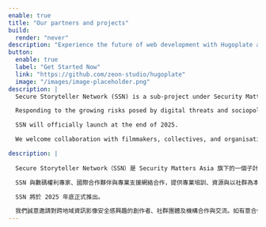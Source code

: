 ```yaml
---
enable: true
title: "Our partners and projects"
build:
  render: "never"
description: "Experience the future of web development with Hugoplate and Hugo. Build lightning-fast static sites with ease and flexibility."
button:
  enable: true
  label: "Get Started Now"
  link: "https://github.com/zeon-studio/hugoplate"
  image: "/images/image-placeholder.png"
description: |
  Secure Storyteller Network (SSN) is a sub-project under Security Matters Asia, developed with the support of Berlinale Talents, the talent development programme of the Berlin International Film Festival. SSN shifts focus within the media production industry toward safeguarding at-risk crews and sensitive materials—often overlooked in traditional production planning—by embedding security-driven protocols directly into creative workflows.

  Responding to the growing risks posed by digital threats and sociopolitical surveillance, SSN advocates for practical, scalable solutions that protect cross-border content creators without compromising artistic integrity. In collaboration with digital rights experts and human rights networks, SSN offers training, resources, and community-based support to empower filmmakers across East and Southeast Asia. Its goal is to cultivate a sustainable culture of secure storytelling—where ethical responsibility and digital resilience are integral to every stage of the media production pipeline.

  SSN will officially launch at the end of 2025.

  We welcome collaboration with filmmakers, collectives, and organisations committed to building secure and ethical storytelling practices across borders. For partnership inquiries, early engagement, or more information, please contact: info@a.domain.name

description: |
  
  Secure Storyteller Network（SSN）是 Security Matters Asia 旗下的一個子計劃，並獲得柏林影展人才發展項目 Berlinale Talents 的支持。SSN 旨在重新聚焦媒體製作行業中對處於風險之創作團隊與敏感素材的保障工作 —— 這些往往在傳統製作流程中被忽視。SSN 以安全製作為導向，直接整合進創意製作流程，回應日益嚴峻的數碼威脅與因應複雜社會政治環境中的監控風險，並倡導實際、可行、可擴展的解決方案，協助跨地域影像創作者在不犧牲藝術完整性的情況下保護自己與作品。

  SSN 與數碼權利專家、國際合作夥伴與專業支援網絡合作，提供專業培訓、資源與以社群為本的支援，致力於賦能來自東亞與東南亞地區的影像創作者 —— 推動可持續的安全敘事文化 —— 使道德責任與數碼韌性成為每一個影像製作流程中不可或缺的一部分。

  SSN 將於 2025 年底正式推出。

  我們誠意邀請對跨地域資訊影像安全感興趣的創作者、社群團體及機構合作與交流。如有意合作、初期參與或查詢詳情，請聯絡：info@a.domain.name
---
```


